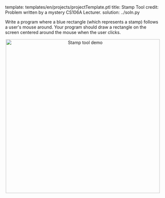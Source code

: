 template: templates/en/projects/projectTemplate.ptl
title: Stamp Tool
credit: Problem written by a mystery CS106A Lecturer.
solution: ../soln.py

Write a program where a blue rectangle (which represents a stamp) follows a user's mouse around. Your program should draw a rectangle on the screen centered around the mouse when the user clicks.

<center>
  <img style="width:500px"
          alt = "Stamp tool demo"
          src="{{pathToRoot}}img/projects/stampTool/demo.png">
</center>
